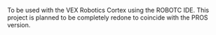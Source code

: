 To be used with the VEX Robotics Cortex using the ROBOTC IDE. This project is planned to be completely redone to coincide with the PROS version.

